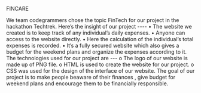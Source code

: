 FINCARE
                             

We team codegrammers chose the topic FinTech for our project in the hackathon Techtrek.
          Here’s the insight of our project ----
•	The website we created is to keep track of any individual’s daily expenses.
•	Anyone can access to the website directly.
•	Here the calculation of the individual’s total expenses is recorded.
•	It’s a fully secured website which also gives a budget for the weekend plans and organize the expenses according to it.
          The technologies used for our project are ---
o	 The logo of our website is made up of PNG file.
o	HTML is used to create the website for our project.
o	CSS was used for the design of the interface of our website.
           The goal of our project is to make people beaware of their finances , give budget for weekend plans and encourage them to be financially responsible.
